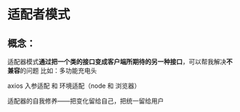 <!--
 * @Author: nongqi
-->
# 适配者模式
## 概念：
适配器模式**通过把一个类的接口变成客户端所期待的另一种接口**，可以帮我解决**不兼容**的问题
比如：多功能充电头

axios 入参适配 和 环境适配（node 和 浏览器）

适配器的自我修养——把变化留给自己，把统一留给用户